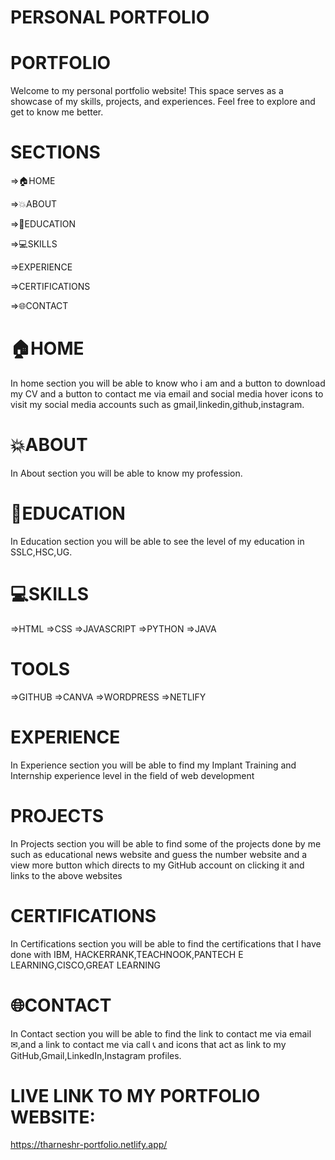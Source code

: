 # PERSONAL PORTFOLIO
# PORTFOLIO 
Welcome to my personal portfolio website! This space serves as a showcase of my skills, projects, and experiences. Feel free to explore and get to know me better.
# SECTIONS
=>🏠HOME

=>💥ABOUT

=>📙EDUCATION

=>💻SKILLS

=>EXPERIENCE

=>CERTIFICATIONS 

=>🌐CONTACT

# 🏠HOME
In home section you will be able to know who i am and a button to download my CV and  a button to contact me via email and social media hover icons to visit my social media accounts such as gmail,linkedin,github,instagram.

# 💥ABOUT 
In About section you will be able to know my profession.

# 📙EDUCATION 
In Education  section you will be able to see the level of my education in SSLC,HSC,UG.

# 💻SKILLS
=>HTML
=>CSS
=>JAVASCRIPT
=>PYTHON
=>JAVA
# TOOLS
=>GITHUB
=>CANVA
=>WORDPRESS
=>NETLIFY

# EXPERIENCE
In Experience section you will be able to find my Implant Training and Internship experience level in the field of web development 

# PROJECTS
In Projects section you will be able to find some of the projects done by me such as educational news website and guess the number website and a view more button which directs to my GitHub account on clicking it and links to the above websites 

# CERTIFICATIONS 
In Certifications section you will be able to find the certifications that I have done with IBM, HACKERRANK,TEACHNOOK,PANTECH E LEARNING,CISCO,GREAT LEARNING

# 🌐CONTACT
In Contact section you will be able to find the link to contact me via email ✉,and a link to contact me via call 📞 and icons that act as link to my GitHub,Gmail,LinkedIn,Instagram profiles.


# LIVE LINK TO MY PORTFOLIO WEBSITE:
https://tharneshr-portfolio.netlify.app/
